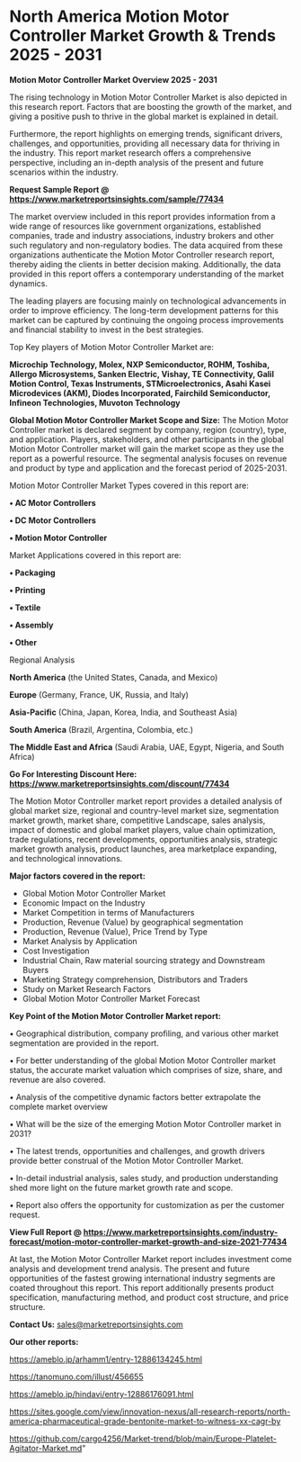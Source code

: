 # North America Motion Motor Controller Market Growth & Trends 2025 - 2031

<Strong> Motion Motor Controller Market Overview 2025 - 2031</strong>

The rising technology in Motion Motor Controller Market is also depicted in this research report. Factors that are boosting the growth of the market, and giving a positive push to thrive in the global market is explained in detail.

Furthermore, the report highlights on emerging trends, significant drivers, challenges, and opportunities, providing all necessary data for thriving in the industry. This report market research offers a comprehensive perspective, including an in-depth analysis of the present and future scenarios within the industry.

<strong>Request Sample Report @ <a href=https://www.marketreportsinsights.com/sample/77434>https://www.marketreportsinsights.com/sample/77434</a></strong>

The market overview included in this report provides information from a wide range of resources like government organizations, established companies, trade and industry associations, industry brokers and other such regulatory and non-regulatory bodies. The data acquired from these organizations authenticate the Motion Motor Controller research report, thereby aiding the clients in better decision making. Additionally, the data provided in this report offers a contemporary understanding of the market dynamics.

The leading players are focusing mainly on technological advancements in order to improve efficiency. The long-term development patterns for this market can be captured by continuing the ongoing process improvements and financial stability to invest in the best strategies.

Top Key players of Motion Motor Controller Market are:

<strong>Microchip Technology, Molex, NXP Semiconductor, ROHM, Toshiba, Allergo Microsystems, Sanken Electric, Vishay, TE Connectivity, Galil Motion Control, Texas Instruments, STMicroelectronics, Asahi Kasei Microdevices (AKM), Diodes Incorporated, Fairchild Semiconductor, Infineon Technologies, Muvoton Technology</strong>

<strong><b>Global Motion Motor Controller Market Scope and Size:</b></strong>
The Motion Motor Controller market is declared segment by company, region (country), type, and application. Players, stakeholders, and other participants in the global Motion Motor Controller market will gain the market scope as they use the report as a powerful resource. The segmental analysis focuses on revenue and product by type and application and the forecast period of 2025-2031.

Motion Motor Controller Market Types covered in this report are:

<strong>• AC Motor Controllers

• DC Motor Controllers

• Motion Motor Controller</strong>

Market Applications covered in this report are:

<strong>• Packaging

• Printing

• Textile

• Assembly

• Other</strong> 

Regional Analysis

<strong>North America</strong> (the United States, Canada, and Mexico)

<strong>Europe</strong> (Germany, France, UK, Russia, and Italy)

<strong>Asia-Pacific</strong> (China, Japan, Korea, India, and Southeast Asia)

<strong>South America</strong> (Brazil, Argentina, Colombia, etc.)

<strong>The Middle East and Africa</strong> (Saudi Arabia, UAE, Egypt, Nigeria, and South Africa)

<strong>Go For Interesting Discount Here: <a href=https://www.marketreportsinsights.com/discount/77434>https://www.marketreportsinsights.com/discount/77434</a></strong>

The Motion Motor Controller market report provides a detailed analysis of global market size, regional and country-level market size, segmentation market growth, market share, competitive Landscape, sales analysis, impact of domestic and global market players, value chain optimization, trade regulations, recent developments, opportunities analysis, strategic market growth analysis, product launches, area marketplace expanding, and technological innovations.

<strong><b>Major factors covered in the report:</b></strong>
<ul>
  <li>Global Motion Motor Controller Market </li>
  <li>Economic Impact on the Industry</li>
  <li>Market Competition in terms of Manufacturers</li>
  <li>Production, Revenue (Value) by geographical segmentation</li>
  <li>Production, Revenue (Value), Price Trend by Type</li>
  <li>Market Analysis by Application</li>
  <li>Cost Investigation</li>
  <li>Industrial Chain, Raw material sourcing strategy and Downstream Buyers</li>
  <li>Marketing Strategy comprehension, Distributors and Traders</li>
  <li>Study on Market Research Factors</li>
  <li>Global Motion Motor Controller Market Forecast</li>
</ul>

<strong><b>Key Point of the Motion Motor Controller Market report:</b></strong>

• Geographical distribution, company profiling, and various other market segmentation are provided in the report.

• For better understanding of the global Motion Motor Controller market status, the accurate market valuation which comprises of size, share, and revenue are also covered.

• Analysis of the competitive dynamic factors better extrapolate the complete market overview

• What will be the size of the emerging Motion Motor Controller market in 2031?

• The latest trends, opportunities and challenges, and growth drivers provide better construal of the Motion Motor Controller Market.

• In-detail industrial analysis, sales study, and production understanding shed more light on the future market growth rate and scope.

• Report also offers the opportunity for customization as per the customer request.

<strong><b>View Full Report @ <a href=https://www.marketreportsinsights.com/industry-forecast/motion-motor-controller-market-growth-and-size-2021-77434>https://www.marketreportsinsights.com/industry-forecast/motion-motor-controller-market-growth-and-size-2021-77434</a></b></strong>


At last, the Motion Motor Controller Market report includes investment come analysis and development trend analysis. The present and future opportunities of the fastest growing international industry segments are coated throughout this report. This report additionally presents product specification, manufacturing method, and product cost structure, and price structure.

<strong>Contact Us:</strong>
sales@marketreportsinsights.com

<strong>Our other reports:</strong>

<a href=https://ameblo.jp/arhamm1/entry-12886134245.html>https://ameblo.jp/arhamm1/entry-12886134245.html</a>

<a href=https://tanomuno.com/illust/456655>https://tanomuno.com/illust/456655</a>

<a href=https://ameblo.jp/hindavi/entry-12886176091.html>https://ameblo.jp/hindavi/entry-12886176091.html</a>

<a href=https://sites.google.com/view/innovation-nexus/all-research-reports/north-america-pharmaceutical-grade-bentonite-market-to-witness-xx-cagr-by>https://sites.google.com/view/innovation-nexus/all-research-reports/north-america-pharmaceutical-grade-bentonite-market-to-witness-xx-cagr-by</a>

<a href=https://github.com/cargo4256/Market-trend/blob/main/Europe-Platelet-Agitator-Market.md>https://github.com/cargo4256/Market-trend/blob/main/Europe-Platelet-Agitator-Market.md</a>"
